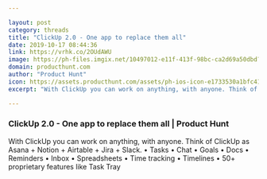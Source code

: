 ```yaml
---

layout: post
category: threads
title: "ClickUp 2.0 - One app to replace them all"
date: 2019-10-17 08:44:36
link: https://vrhk.co/2OUdAWU
image: https://ph-files.imgix.net/10497012-e11f-413f-98bc-ca2d69a50dbd?auto=format&fit=crop&h=512&w=1024
domain: producthunt.com
author: "Product Hunt"
icon: https://assets.producthunt.com/assets/ph-ios-icon-e1733530a1bfc41080db8161823f1ef262cdbbc933800c0a2a706f70eb9c277a.png
excerpt: "With ClickUp you can work on anything, with anyone. Think of ClickUp as Asana + Notion + Airtable + Jira + Slack. • Tasks • Chat • Goals • Docs • Reminders • Inbox • Spreadsheets • Time tracking • Timelines • 50+ proprietary features like Task Tray"

---
```


### ClickUp 2.0 - One app to replace them all | Product Hunt

With ClickUp you can work on anything, with anyone. Think of ClickUp as Asana + Notion + Airtable + Jira + Slack. • Tasks • Chat • Goals • Docs • Reminders • Inbox • Spreadsheets • Time tracking • Timelines • 50+ proprietary features like Task Tray